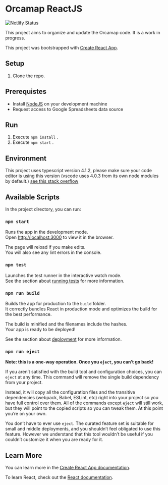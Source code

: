 # Orcamap ReactJS


[![Netlify Status](https://api.netlify.com/api/v1/badges/1cd65f8d-b1c3-4046-8a77-089fd57d0aec/deploy-status)](https://app.netlify.com/sites/orcamap/deploys)

This project aims to organize and update the Orcamap code. It is a work in progress.

This project was bootstrapped with [Create React App](https://github.com/facebook/create-react-app).

## Setup

1. Clone the repo.

## Prerequistes

- Install [NodeJS](https://nodejs.org/en/download/package-manager/) on your development machine
- Request access to Google Spreadsheets data source

## Run

1. Execute `npm install` .
2. Execute `npm start` .

## Environment

This project uses typescript version 4.1.2, please make sure your code editor is using this version (vscode uses 4.0.3 from its own node modules by default.)
[see this stack overflow](https://stackoverflow.com/questions/39668731/what-typescript-version-is-visual-studio-code-using-how-to-update-it)

## Available Scripts

In the project directory, you can run:

### `npm start`

Runs the app in the development mode.<br />
Open [http://localhost:3000](http://localhost:3000) to view it in the browser.

The page will reload if you make edits.<br />
You will also see any lint errors in the console.

### `npm test`

Launches the test runner in the interactive watch mode.<br />
See the section about [running tests](https://facebook.github.io/create-react-app/docs/running-tests) for more information.

### `npm run build`

Builds the app for production to the `build` folder.<br />
It correctly bundles React in production mode and optimizes the build for the best performance.

The build is minified and the filenames include the hashes.<br />
Your app is ready to be deployed!

See the section about [deployment](https://facebook.github.io/create-react-app/docs/deployment) for more information.

### `npm run eject`

**Note: this is a one-way operation. Once you `eject`, you can’t go back!**

If you aren’t satisfied with the build tool and configuration choices, you can `eject` at any time. This command will remove the single build dependency from your project.

Instead, it will copy all the configuration files and the transitive dependencies (webpack, Babel, ESLint, etc) right into your project so you have full control over them. All of the commands except `eject` will still work, but they will point to the copied scripts so you can tweak them. At this point you’re on your own.

You don’t have to ever use `eject`. The curated feature set is suitable for small and middle deployments, and you shouldn’t feel obligated to use this feature. However we understand that this tool wouldn’t be useful if you couldn’t customize it when you are ready for it.

## Learn More

You can learn more in the [Create React App documentation](https://facebook.github.io/create-react-app/docs/getting-started).

To learn React, check out the [React documentation](https://reactjs.org/).
